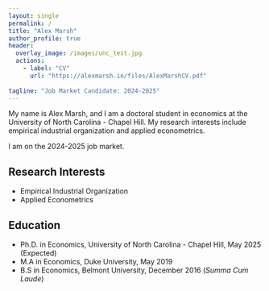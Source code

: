 ```yaml
---
layout: single
permalink: /
title: "Alex Marsh"
author_profile: true
header:
  overlay_image: /images/unc_test.jpg
  actions:
    - label: "CV"
      url: "https://alexmarsh.io/files/AlexMarshCV.pdf"
      
tagline: "Job Market Candidate: 2024-2025"
---
```


My name is Alex Marsh, and I am a doctoral student in economics at the University of North Carolina - Chapel Hill. My research interests include empirical industrial organization and applied econometrics.

I am on the 2024-2025 job market.

Research Interests
---
- Empirical Industrial Organization
- Applied Econometrics

Education
---
- Ph.D. in Economics, University of North Carolina - Chapel Hill, May 2025 (Expected)
- M.A in Economics, Duke University, May 2019
- B.S in Economics, Belmont University, December 2016 (*Summa Cum Laude*)